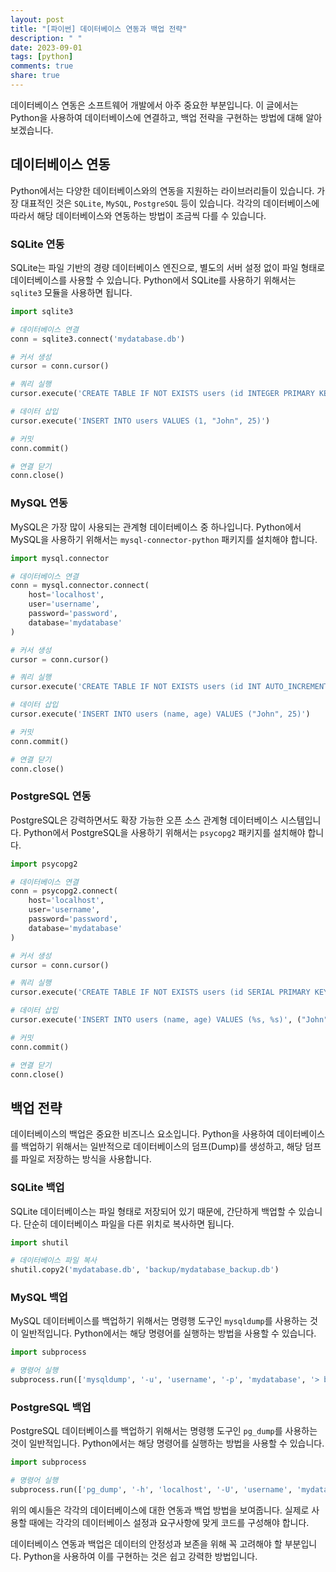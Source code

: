 ```yaml
---
layout: post
title: "[파이썬] 데이터베이스 연동과 백업 전략"
description: " "
date: 2023-09-01
tags: [python]
comments: true
share: true
---
```


데이터베이스 연동은 소프트웨어 개발에서 아주 중요한 부분입니다. 이 글에서는 Python을 사용하여 데이터베이스에 연결하고, 백업 전략을 구현하는 방법에 대해 알아보겠습니다.

## 데이터베이스 연동

Python에서는 다양한 데이터베이스와의 연동을 지원하는 라이브러리들이 있습니다. 가장 대표적인 것은 `SQLite`, `MySQL`, `PostgreSQL` 등이 있습니다. 각각의 데이터베이스에 따라서 해당 데이터베이스와 연동하는 방법이 조금씩 다를 수 있습니다.

### SQLite 연동

SQLite는 파일 기반의 경량 데이터베이스 엔진으로, 별도의 서버 설정 없이 파일 형태로 데이터베이스를 사용할 수 있습니다. Python에서 SQLite를 사용하기 위해서는 `sqlite3` 모듈을 사용하면 됩니다.

```python
import sqlite3

# 데이터베이스 연결
conn = sqlite3.connect('mydatabase.db')

# 커서 생성
cursor = conn.cursor()

# 쿼리 실행
cursor.execute('CREATE TABLE IF NOT EXISTS users (id INTEGER PRIMARY KEY, name TEXT, age INTEGER)')

# 데이터 삽입
cursor.execute('INSERT INTO users VALUES (1, "John", 25)')

# 커밋
conn.commit()

# 연결 닫기
conn.close()
```

### MySQL 연동

MySQL은 가장 많이 사용되는 관계형 데이터베이스 중 하나입니다. Python에서 MySQL을 사용하기 위해서는 `mysql-connector-python` 패키지를 설치해야 합니다.

```python
import mysql.connector

# 데이터베이스 연결
conn = mysql.connector.connect(
    host='localhost',
    user='username',
    password='password',
    database='mydatabase'
)

# 커서 생성
cursor = conn.cursor()

# 쿼리 실행
cursor.execute('CREATE TABLE IF NOT EXISTS users (id INT AUTO_INCREMENT PRIMARY KEY, name VARCHAR(255), age INT)')

# 데이터 삽입
cursor.execute('INSERT INTO users (name, age) VALUES ("John", 25)')

# 커밋
conn.commit()

# 연결 닫기
conn.close()
```

### PostgreSQL 연동

PostgreSQL은 강력하면서도 확장 가능한 오픈 소스 관계형 데이터베이스 시스템입니다. Python에서 PostgreSQL을 사용하기 위해서는 `psycopg2` 패키지를 설치해야 합니다.

```python
import psycopg2

# 데이터베이스 연결
conn = psycopg2.connect(
    host='localhost',
    user='username',
    password='password',
    database='mydatabase'
)

# 커서 생성
cursor = conn.cursor()

# 쿼리 실행
cursor.execute('CREATE TABLE IF NOT EXISTS users (id SERIAL PRIMARY KEY, name VARCHAR(255), age INT)')

# 데이터 삽입
cursor.execute('INSERT INTO users (name, age) VALUES (%s, %s)', ("John", 25))

# 커밋
conn.commit()

# 연결 닫기
conn.close()
```

## 백업 전략

데이터베이스의 백업은 중요한 비즈니스 요소입니다. Python을 사용하여 데이터베이스를 백업하기 위해서는 일반적으로 데이터베이스의 덤프(Dump)를 생성하고, 해당 덤프를 파일로 저장하는 방식을 사용합니다.

### SQLite 백업

SQLite 데이터베이스는 파일 형태로 저장되어 있기 때문에, 간단하게 백업할 수 있습니다. 단순히 데이터베이스 파일을 다른 위치로 복사하면 됩니다.

```python
import shutil

# 데이터베이스 파일 복사
shutil.copy2('mydatabase.db', 'backup/mydatabase_backup.db')
```

### MySQL 백업

MySQL 데이터베이스를 백업하기 위해서는 명령행 도구인 `mysqldump`를 사용하는 것이 일반적입니다. Python에서는 해당 명령어를 실행하는 방법을 사용할 수 있습니다.

```python
import subprocess

# 명령어 실행
subprocess.run(['mysqldump', '-u', 'username', '-p', 'mydatabase', '> backup/mydatabase_backup.sql'], shell=True)
```

### PostgreSQL 백업

PostgreSQL 데이터베이스를 백업하기 위해서는 명령행 도구인 `pg_dump`를 사용하는 것이 일반적입니다. Python에서는 해당 명령어를 실행하는 방법을 사용할 수 있습니다.

```python
import subprocess

# 명령어 실행
subprocess.run(['pg_dump', '-h', 'localhost', '-U', 'username', 'mydatabase', '-f', 'backup/mydatabase_backup.sql'], shell=True)
```

위의 예시들은 각각의 데이터베이스에 대한 연동과 백업 방법을 보여줍니다. 실제로 사용할 때에는 각각의 데이터베이스 설정과 요구사항에 맞게 코드를 구성해야 합니다.

데이터베이스 연동과 백업은 데이터의 안정성과 보존을 위해 꼭 고려해야 할 부분입니다. Python을 사용하여 이를 구현하는 것은 쉽고 강력한 방법입니다.